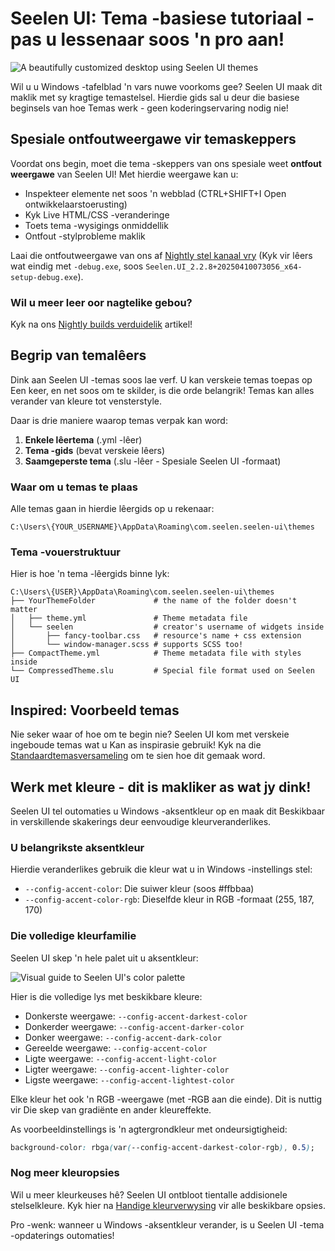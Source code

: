 # Seelen UI: Tema -basiese tutoriaal - pas u lessenaar soos 'n pro aan!

![A beautifully customized desktop using Seelen UI themes](https://raw.githubusercontent.com/Seelen-Inc/sl-blogs/refs/heads/master/blog/seelen-ui-theme-tutorial/image.png)

Wil u u Windows -tafelblad 'n vars nuwe voorkoms gee? Seelen UI maak dit maklik
met sy kragtige temastelsel. Hierdie gids sal u deur die basiese beginsels van
hoe Temas werk - geen koderingservaring nodig nie!

## Spesiale ontfoutweergawe vir temaskeppers

Voordat ons begin, moet die tema -skeppers van ons spesiale weet **ontfout
weergawe** van Seelen UI! Met hierdie weergawe kan u:

- Inspekteer elemente net soos 'n webblad (CTRL+SHIFT+I Open
  ontwikkelaarstoerusting)
- Kyk Live HTML/CSS -veranderinge
- Toets tema -wysigings onmiddellik
- Ontfout -stylprobleme maklik

Laai die ontfoutweergawe van ons af
[Nightly stel kanaal vry](https://seelen.io/apps/seelen-ui/releases/nightly)
(Kyk vir lêers wat eindig met `-debug.exe`, soos
`Seelen.UI_2.2.8+20250410073056_x64-setup-debug.exe`).

### Wil u meer leer oor nagtelike gebou?

Kyk na ons
[Nightly builds verduidelik](https://seelen.io/blog/seelen-ui-nightly) artikel!

## Begrip van temalêers

Dink aan Seelen UI -temas soos lae verf. U kan verskeie temas toepas op Een
keer, en net soos om te skilder, is die orde belangrik! Temas kan alles verander
van kleure tot vensterstyle.

Daar is drie maniere waarop temas verpak kan word:

1. **Enkele lêertema** (.yml -lêer)
2. **Tema -gids** (bevat verskeie lêers)
3. **Saamgeperste tema** (.slu -lêer - Spesiale Seelen UI -formaat)

### Waar om u temas te plaas

Alle temas gaan in hierdie lêergids op u rekenaar:

```text
C:\Users\{YOUR_USERNAME}\AppData\Roaming\com.seelen.seelen-ui\themes
```

### Tema -vouerstruktuur

Hier is hoe 'n tema -lêergids binne lyk:

```text
C:\Users\{USER}\AppData\Roaming\com.seelen.seelen-ui\themes
├── YourThemeFolder             # the name of the folder doesn't matter
│   ├── theme.yml               # Theme metadata file
│   └── seelen                  # creator's username of widgets inside
│       ├── fancy-toolbar.css   # resource's name + css extension
│       └── window-manager.scss # supports SCSS too!
├── CompactTheme.yml            # Theme metadata file with styles inside
└── CompressedTheme.slu         # Special file format used on Seelen UI
```

## Inspired: Voorbeeld temas

Nie seker waar of hoe om te begin nie? Seelen UI kom met verskeie ingeboude
temas wat u Kan as inspirasie gebruik! Kyk na die
[Standaardtemasversameling](https://github.com/eythaann/Seelen-UI/tree/master/static/themes)
om te sien hoe dit gemaak word.

## Werk met kleure - dit is makliker as wat jy dink!

Seelen UI tel outomaties u Windows -aksentkleur op en maak dit Beskikbaar in
verskillende skakerings deur eenvoudige kleurveranderlikes.

### U belangrikste aksentkleur

Hierdie veranderlikes gebruik die kleur wat u in Windows -instellings stel:

- `--config-accent-color`: Die suiwer kleur (soos #ffbbaa)
- `--config-accent-color-rgb`: Dieselfde kleur in RGB -formaat (255, 187, 170)

### Die volledige kleurfamilie

Seelen UI skep 'n hele palet uit u aksentkleur:

![Visual guide to Seelen UI's color palette](https://raw.githubusercontent.com/Seelen-Inc/sl-blogs/refs/heads/master/blog/seelen-ui-theme-tutorial/colors.png)

Hier is die volledige lys met beskikbare kleure:

- Donkerste weergawe: `--config-accent-darkest-color`
- Donkerder weergawe: `--config-accent-darker-color`
- Donker weergawe: `--config-accent-dark-color`
- Gereelde weergawe: `--config-accent-color`
- Ligte weergawe: `--config-accent-light-color`
- Ligter weergawe: `--config-accent-lighter-color`
- Ligste weergawe: `--config-accent-lightest-color`

Elke kleur het ook 'n RGB -weergawe (met -RGB aan die einde). Dit is nuttig vir
Die skep van gradiënte en ander kleureffekte.

As voorbeeldinstellings is 'n agtergrondkleur met ondeursigtigheid:

```css
background-color: rbga(var(--config-accent-darkest-color-rgb), 0.5);
```

### Nog meer kleuropsies

Wil u meer kleurkeuses hê? Seelen UI ontbloot tientalle addisionele
stelselkleure. Kyk hier na
[Handige kleurverwysing](https://gist.github.com/eythaann/cd9a3cda0206ce23a17f5ea00ec2ba06)
vir alle beskikbare opsies.

Pro -wenk: wanneer u Windows -aksentkleur verander, is u Seelen UI -tema
-opdaterings outomaties!
